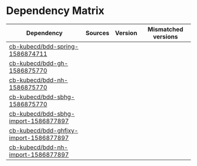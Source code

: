 # Dependency Matrix

Dependency | Sources | Version | Mismatched versions
---------- | ------- | ------- | -------------------
[cb-kubecd/bdd-spring-1586874711](https://github.com/cb-kubecd/bdd-spring-1586874711.git) |  | []() | 
[cb-kubecd/bdd-gh-1586875770](https://github.com/cb-kubecd/bdd-gh-1586875770.git) |  | []() | 
[cb-kubecd/bdd-nh-1586875770](https://github.com/cb-kubecd/bdd-nh-1586875770.git) |  | []() | 
[cb-kubecd/bdd-sbhg-1586875770](https://github.com/cb-kubecd/bdd-sbhg-1586875770.git) |  | []() | 
[cb-kubecd/bdd-sbhg-import-1586877897](https://github.com/cb-kubecd/bdd-sbhg-import-1586877897.git) |  | []() | 
[cb-kubecd/bdd-ghfjxy-import-1586877897](https://github.com/cb-kubecd/bdd-ghfjxy-import-1586877897.git) |  | []() | 
[cb-kubecd/bdd-nh-import-1586877897](https://github.com/cb-kubecd/bdd-nh-import-1586877897.git) |  | []() | 
